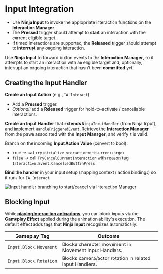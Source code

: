 # Input Integration
<primary-label ref="interaction"/>

<tldr>
    <ul>
        <li>Use <b>Ninja Input</b> to invoke the appropriate interaction functions on the <b>Interaction Manager</b>.</li>
        <li>The <b>Pressed</b> trigger should attempt to <b>start</b> an interaction with the current eligible target.</li>
        <li>If timed interactions are supported, the <b>Released</b> trigger should attempt to <b>interrupt</b> any ongoing interaction.</li>
    </ul>
</tldr>

Use **Ninja Input** to forward button events to the **Interaction Manager**, so it attempts to start an interaction with
an eligible target and, optionally, interrupt an ongoing interaction that hasn’t been **committed** yet.

## Creating the Input Handler
<procedure title="Creating the Input Handler" collapsible="true" default-state="expanded">
    <step>
        <b>Create an Input Action</b> (e.g., <code>IA_Interact</code>).
        <ul>
            <li>Add a <b>Pressed</b> trigger.</li>
            <li><i>Optional:</i> add a <b>Released</b> trigger for hold-to-activate / cancellable interactions.</li>
        </ul>
    </step>
    <step>
        <b>Create an Input Handler</b> that <b>extends</b> <code>NinjaInputHandler</code> (from Ninja Input), and implement
        <code>HandleTriggeredEvent</code>.
    </step>
    <step>
        Retrieve the <b>Interaction Manager</b> from the pawn associated with the <b>Input Manager</b>, and verify it is valid.
    </step>
    <step>
        <p>Branch on the incoming <b>Input Action Value</b> (convert to bool):</p>
        <ul>
            <li><code>true</code> &rarr; call <code>TryInitializeInteractionWithCurrentTarget</code></li>
            <li><code>false</code> &rarr; call <code>TryCancelCurrentInteraction</code> with reason tag <code>Interaction.Event.CancelledButtonPress</code></li>
        </ul>
    </step>
    <step>
        <b>Bind the handler</b> in your input setup (mapping context / action bindings) so it runs for <code>IA_Interact</code>.
    </step>
    <p><img src="int_integration_input_handler.png" alt="Input handler branching to start/cancel via Interaction Manager" border-effect="line" thumbnail="true"/></p>
</procedure>

## Blocking Input
While [**playing interaction animations**](int_ability_play_animation.md), you can block inputs via the **Gameplay Effect** 
applied during the animation ability's execution. The default effect adds tags that **Ninja Input** recognizes automatically:

| Gameplay Tag           | Outcome                                                 |
|------------------------|---------------------------------------------------------|
| `Input.Block.Movement` | Blocks character movement in Movement Input Handlers.   |
| `Input.Block.Rotation` | Blocks camera/actor rotation in related Input Handlers. | 
